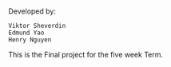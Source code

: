 #
#
Developed by:

	Viktor Sheverdin
	Edmund Yao
	Henry Nguyen

This is the Final project for the five week Term.